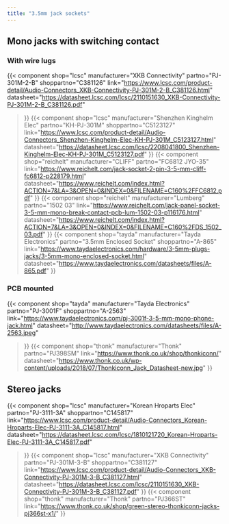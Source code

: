 ```yaml
---
title: "3.5mm jack sockets"
--- 
```


## Mono jacks with switching contact
### With wire lugs
{{< component
    shop="lcsc"
    manufacturer="XKB Connectivity" 
    partno="PJ-301M-2-B"
    shoppartno="C381126"
    link="https://www.lcsc.com/product-detail/Audio-Connectors_XKB-Connectivity-PJ-301M-2-B_C381126.html"
    datasheet="https://datasheet.lcsc.com/lcsc/2110151630_XKB-Connectivity-PJ-301M-2-B_C381126.pdf"
>}}
{{< component
    shop="lcsc"
    manufacturer="Shenzhen Kinghelm Elec"
    partno="KH-PJ-301M"
    shoppartno="C5123127"
    link="https://www.lcsc.com/product-detail/Audio-Connectors_Shenzhen-Kinghelm-Elec-KH-PJ-301M_C5123127.html"
    datasheet="https://datasheet.lcsc.com/lcsc/2208041800_Shenzhen-Kinghelm-Elec-KH-PJ-301M_C5123127.pdf"
>}}
{{< component
    shop="reichelt"
    manufacturer="CLIFF"
    partno="FC6812 JYO-35"
    link="https://www.reichelt.com/jack-socket-2-pin-3-5-mm-cliff-fc6812-p228179.html"
    datasheet="https://www.reichelt.com/index.html?ACTION=7&LA=3&OPEN=0&INDEX=0&FILENAME=C160%2FFC6812.pdf"
>}}
{{< component
    shop="reichelt"
    manufacturer="Lumberg"
    partno="1502 03"
    link="https://www.reichelt.com/jack-panel-socket-3-5-mm-mono-break-contact-pcb-lum-1502-03-p116176.html"
    datasheet="https://www.reichelt.com/index.html?ACTION=7&LA=3&OPEN=0&INDEX=0&FILENAME=C160%2FDS_1502_03.pdf"
>}}
{{< component
    shop="tayda"
    manufacturer="Tayda Electronics"
    partno="3.5mm Enclosed Socket"
    shoppartno="A-865"
    link="https://www.taydaelectronics.com/hardware/3-5mm-plugs-jacks/3-5mm-mono-enclosed-socket.html"
    datasheet="https://www.taydaelectronics.com/datasheets/files/A-865.pdf"
>}}

### PCB mounted
{{< component
    shop="tayda"
    manufacturer="Tayda Electronics"
    partno="PJ-3001F"
    shoppartno="A-2563"
    link="https://www.taydaelectronics.com/pj-3001f-3-5-mm-mono-phone-jack.html"
    datasheet="http://www.taydaelectronics.com/datasheets/files/A-2563.jpeg"
>}}
{{< component
    shop="thonk"
    manufacturer="Thonk"
    partno="PJ398SM"
    link="https://www.thonk.co.uk/shop/thonkiconn/"
    datasheet="https://www.thonk.co.uk/wp-content/uploads/2018/07/Thonkiconn_Jack_Datasheet-new.jpg"
>}}

## Stereo jacks
{{< component
    shop="lcsc"
    manufacturer="Korean Hroparts Elec"
    partno="PJ-3111-3A"
    shoppartno="C145817"
    link="https://www.lcsc.com/product-detail/Audio-Connectors_Korean-Hroparts-Elec-PJ-3111-3A_C145817.html"
    datasheet="https://datasheet.lcsc.com/lcsc/1810121720_Korean-Hroparts-Elec-PJ-3111-3A_C145817.pdf"
>}}
{{< component
    shop="lcsc"
    manufacturer="XKB Connectivity"
    partno="PJ-301M-3-B"
    shoppartno="C381127"
    link="https://www.lcsc.com/product-detail/Audio-Connectors_XKB-Connectivity-PJ-301M-3-B_C381127.html"
    datasheet="https://datasheet.lcsc.com/lcsc/2110151630_XKB-Connectivity-PJ-301M-3-B_C381127.pdf"
>}}
{{< component
    shop="thonk"
    manufacturer="Thonk"
    partno="PJ366ST"
    link="https://www.thonk.co.uk/shop/green-stereo-thonkiconn-jacks-pj366st-x1/"
>}}
